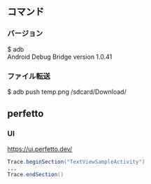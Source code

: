 ## コマンド
### バージョン
$ adb  
Android Debug Bridge version 1.0.41

### ファイル転送
$ adb push temp.png /sdcard/Download/

## perfetto
### UI
https://ui.perfetto.dev/

```java
Trace.beginSection("TextViewSampleActivity")
...
Trace.endSection()
```
